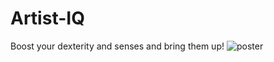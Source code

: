 # Artist-IQ
Boost your dexterity and senses and bring them up!
![poster](https://github.com/Moviesxp/Artist-IQ/assets/83558252/1d3e8b49-71d9-4a96-9ccd-ce96db63d2be)
